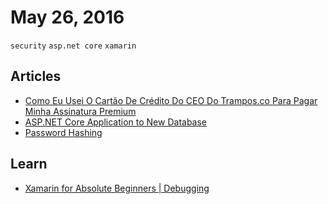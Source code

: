 # May 26, 2016

`security` `asp.net core` `xamarin`

## Articles

- [Como Eu Usei O Cartão De Crédito Do CEO Do Trampos.co Para Pagar Minha Assinatura Premium](//www.fidelis.work/como-eu-usei-o-cartao-de-credito-do-ceo-do-trampos-co-para-pagar-minha-assinatura-premium/)
- [ASP.NET Core Application to New Database](//docs.efproject.net/en/latest/platforms/aspnetcore/new-db.html)
- [Password Hashing](//docs.asp.net/en/latest/security/data-protection/consumer-apis/password-hashing.html)

## Learn

- [Xamarin for Absolute Beginners | Debugging](//mva.microsoft.com/en-US/training-courses/xamarin-for-absolute-beginners-16182)
